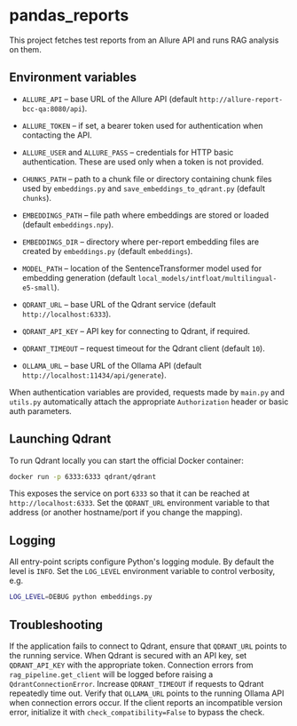 # pandas_reports

This project fetches test reports from an Allure API and runs RAG analysis on them.

## Environment variables

- `ALLURE_API` – base URL of the Allure API (default `http://allure-report-bcc-qa:8080/api`).
- `ALLURE_TOKEN` – if set, a bearer token used for authentication when contacting the API.
- `ALLURE_USER` and `ALLURE_PASS` – credentials for HTTP basic authentication. These are used only when a token is not provided.

- `CHUNKS_PATH` – path to a chunk file or directory containing chunk files used
  by `embeddings.py` and `save_embeddings_to_qdrant.py` (default `chunks`).
- `EMBEDDINGS_PATH` – file path where embeddings are stored or loaded
  (default `embeddings.npy`).
- `EMBEDDINGS_DIR` – directory where per-report embedding files are created
  by `embeddings.py` (default `embeddings`).
- `MODEL_PATH` – location of the SentenceTransformer model used for embedding
  generation (default `local_models/intfloat/multilingual-e5-small`).
- `QDRANT_URL` – base URL of the Qdrant service (default `http://localhost:6333`).
- `QDRANT_API_KEY` – API key for connecting to Qdrant, if required.
- `QDRANT_TIMEOUT` – request timeout for the Qdrant client (default `10`).
- `OLLAMA_URL` – base URL of the Ollama API (default `http://localhost:11434/api/generate`).

When authentication variables are provided, requests made by `main.py` and `utils.py` automatically attach the appropriate `Authorization` header or basic auth parameters.

## Launching Qdrant

To run Qdrant locally you can start the official Docker container:

```bash
docker run -p 6333:6333 qdrant/qdrant
```

This exposes the service on port `6333` so that it can be reached at
`http://localhost:6333`. Set the `QDRANT_URL` environment variable to that
address (or another hostname/port if you change the mapping).

## Logging

All entry-point scripts configure Python's logging module. By default the level
is `INFO`. Set the `LOG_LEVEL` environment variable to control verbosity, e.g.

```bash
LOG_LEVEL=DEBUG python embeddings.py
```

## Troubleshooting

If the application fails to connect to Qdrant, ensure that `QDRANT_URL` points to
the running service. When Qdrant is secured with an API key, set
`QDRANT_API_KEY` with the appropriate token. Connection errors from
`rag_pipeline.get_client` will be logged before raising a
`QdrantConnectionError`.
Increase `QDRANT_TIMEOUT` if requests to Qdrant repeatedly time out.
Verify that `OLLAMA_URL` points to the running Ollama API when connection
errors occur.
If the client reports an incompatible version error, initialize it with
`check_compatibility=False` to bypass the check.
